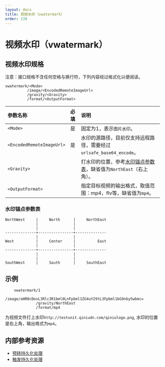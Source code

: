 ```yaml
---
layout: docs
title: 视频水印（vwatermark）
order: 139
---
```

<a id="vwatermark"></a>
# 视频水印（vwatermark）

<a id="vwatermark-spec"></a>
## 视频水印规格

注意：接口规格不含任何空格与换行符，下列内容经过格式化以便阅读。  

```
vwatermark/<Mode>
          /image/<EncodedRemoteImageUrl>
          /gravity/<Gravity>
          /format/<OutputFormat>
```

参数名称                   | 必填 | 说明
:------------------------- | :--- | :---------------------------------
`<Mode>`                   | 是   | 固定为1，表示`图片水印`。
`<EncodedRemoteImageUrl>`  | 是   | 水印的源路径，目前仅支持远程路径，需要经过`urlsafe_base64_encode`。
`<Gravity>`                |      | 打水印的位置，参考[水印锚点参数表](#vwatermark-anchor-spec)，缺省值为`NorthEast`（右上角）。
`<OutputFormat>`           |      | 指定目标视频的输出格式，取值范围：mp4，flv等，缺省值为`mp4`。

<a id="vwatermark-anchor-spec"></a>
### 水印锚点参数表

```
NorthWest     |     North      |     NorthEast
              |                |    
              |                |    
--------------+----------------+--------------
              |                |    
West          |     Center     |          East 
              |                |    
--------------+----------------+--------------
              |                |    
              |                |    
SouthWest     |     South      |     SouthEast
```

<a id="vwatermark-samples"></a>
## 示例

```
    vwatermark/1
              /image/aHR0cDovL3Rlc3R1bml0LnFpbml1ZG4uY29tL3Fpbml1bG9nby5wbmc=
              /gravity/NorthEast
              /format/mp4
```

为视频文件打上水印`http://testunit.qiniudn.com/qiniulogo.png`, 水印的位置是右上角，输出格式为`mp4`。

<a id="avthumb-internal-resources"></a>
## 内部参考资源

- [预转持久化处理][persistentOpsHref]
- [触发持久化处理][pfopHref]

[persistentOpsHref]: ../../security/put-policy.html#put-policy-persistent-ops "预转持久化处理"
[pfopHref]:          ../pfop/pfop.html                                        "触发持久化处理"
[pfopNotificationHref]: ../pfop/pfop.html#pfop-notification                   "持久化处理结果通知"

